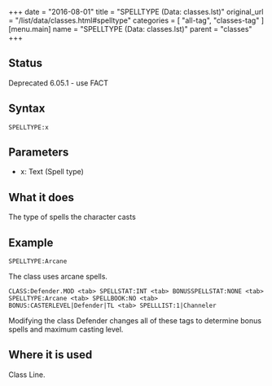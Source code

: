+++
date = "2016-08-01"
title = "SPELLTYPE (Data: classes.lst)"
original_url = "/list/data/classes.html#spelltype"
categories = [ "all-tag", "classes-tag" ]
[menu.main]
    name = "SPELLTYPE (Data: classes.lst)"
    parent = "classes"
+++

## Status

Deprecated 6.05.1 - use FACT

## Syntax

`SPELLTYPE:x`

## Parameters

-   x: Text (Spell type)



What it does
------------

The type of spells the character casts

Example
-------

`SPELLTYPE:Arcane`

The class uses arcane spells.

`CLASS:Defender.MOD <tab> SPELLSTAT:INT <tab> BONUSSPELLSTAT:NONE <tab> SPELLTYPE:Arcane <tab> SPELLBOOK:NO <tab> BONUS:CASTERLEVEL|Defender|TL <tab> SPELLLIST:1|Channeler`

Modifying the class Defender changes all of these tags to determine
bonus spells and maximum casting level.

Where it is used
----------------

Class Line.

